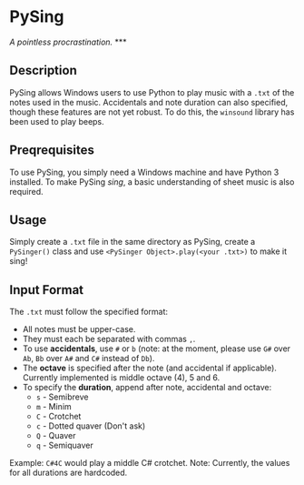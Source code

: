 <h1>PySing</h1>
<em>A pointless procrastination.</em>
***

## Description
PySing allows Windows users to use Python to play music with a `.txt` of the notes used in the music. Accidentals and note duration can also specified, though these features are not yet robust. To do this, the `winsound` library has been used to play beeps.

## Preqrequisites
To use PySing, you simply need a Windows machine and have Python 3 installed. To make PySing <em>sing</em>, a basic understanding of sheet music is also required.

## Usage
Simply create a `.txt` file in the same directory as PySing, create a `PySinger()` class and use `<PySinger Object>.play(<your .txt>)` to make it sing!

## Input Format
The `.txt` must follow the specified format:
* All notes must be upper-case.
* They must each be separated with commas `,`.
* To use __accidentals__, use `#` or `b` (note: at the moment, please use `G#` over `Ab`, `Bb` over `A#` and `C#` instead of `Db`).
* The __octave__ is specified after the note (and accidental if applicable). Currently implemented is middle octave (4), 5 and 6.
* To specify the __duration__, append after note, accidental and octave:
    * `s` - Semibreve
    * `m` - Minim
    * `C` - Crotchet
    * `c` - Dotted quaver (Don't ask)
    * `Q` - Quaver
    * `q` - Semiquaver

Example: `C#4C` would play a middle C# crotchet.
Note: Currently, the values for all durations are hardcoded.
